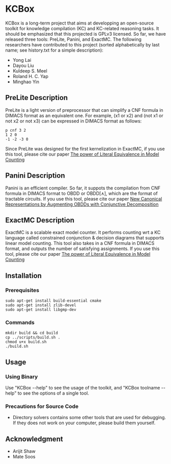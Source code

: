 # KCBox

KCBox is a long-term project that aims at developping an open-source toolkit for knowledge compilation (KC) and KC-related reasoning tasks. 
It should be emphasized that this projected is GPLv3 licensed.
So far, we have released three tools: PreLite, Panini, and ExactMC.
The following researchers have contributed to this project (sorted alphabetically by last name; see history.txt for a simple description): 

- Yong Lai
- Dayou Liu
- Kuldeep S. Meel
- Roland H. C. Yap
- Minghao Yin

<!-- ####################################################################### -->

## PreLite Description

PreLite is a light version of preprocessor that can simplify a CNF formula in DIMACS format as an equivalent one. 
For example, (x1 or x2) and (not x1 or not x2 or not x3) can be expressed in DIMACS format as follows:

```
p cnf 3 2
1 2 0
-1 -2 -3 0
```

Since PreLite was designed for the first kernelization in ExactMC, if you use this tool, please cite our paper [The power of Literal Equivalence in Model Counting](https://meelgroup.github.io/files/publications/AAAI-21-LMY.pdf)

## Panini Description

Panini is an efficient compiler. So far, it suppots the compilation from CNF formula in DIMACS format to OBDD or OBDD\[$\wedge$\], which are the format of tractable circuits. If you use this tool, please cite our paper [New Canonical Representations by Augmenting OBDDs with Conjunctive Decomposition](https://dblp.org/rec/journals/jair/LaiLY17.html?view=bibtex)

## ExactMC Description

ExactMC is a scalable exact model counter. It performs counting wrt a KC language called constrained conjunction \& decision diagrams that supports linear model counting. This tool also takes in a CNF formula in DIMACS format, and outputs the number of satisfying assignments. If you use this tool, please cite our paper [The power of Literal Equivalence in Model Counting](https://meelgroup.github.io/files/publications/AAAI-21-LMY.pdf)

<!-- ####################################################################### -->

## Installation

### Prerequisites

```
sudo apt-get install build-essential cmake
sudo apt-get install zlib-devel
sudo apt-get install libgmp-dev
```

### Commands

```
mkdir build && cd build
cp ../scripts/build.sh .
chmod u+x build.sh
./build.sh
```

<!-- ####################################################################### -->

## Usage

### Using Binary

Use "KCBox --help" to see the usage of the toolkit, and "KCBox toolname --help" to see the options of a single tool.

### Precautions for Source Code

- Directory solvers contains some other tools that are used for debugging. If they does not work on your computer, please build them yourself.

<!-- ####################################################################### -->

## Acknowledgment

- Arijit Shaw
- Mate Soos

